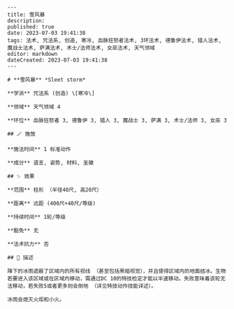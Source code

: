 
    ---
    title: 雪风暴
    description: 
    published: true
    date: 2023-07-03 19:41:38
    tags: 法术, 咒法系, 创造, 寒冷, 血脉狂怒者法术, 3环法术, 德鲁伊法术, 猎人法术, 魔战士法术, 萨满法术, 术士/法师法术, 女巫法术, 天气领域
    editor: markdown
    dateCreated: 2023-07-03 19:41:38
    ---

    # **雪风暴** *Sleet storm*

    **学派** 咒法系 (创造) \[寒冷\] 

    **领域** 天气领域 4

    **环位** 血脉狂怒者 3, 德鲁伊 3, 猎人 3, 魔战士 3, 萨满 3, 术士/法师 3, 女巫 3

    ## 🪄 施放

    **施法时间** 1 标准动作

    **成分** 语言, 姿势, 材料, 圣徽

    ## ✨ 效果  

    **范围** 柱形 （半径40尺, 高20尺）

    **距离** 远距 (400尺+40尺/等级)  

    **持续时间** 1轮/等级 

    **豁免** 无

    **法术抗力** 否

    ## 📖 描述

    降下的冰雨遮蔽了区域内的所有视线 （甚至包括黑暗视觉），并且使得区域内的地面结冰。生物若要进入该区域或在区域内移动，需通过DC 10的特技检定才能以半速移动。失败意味着该轮无法移动，若失败5或者更多则会倒地 （详见特技动作技能详述）。

    冰雨会熄灭火炬和小火。
    